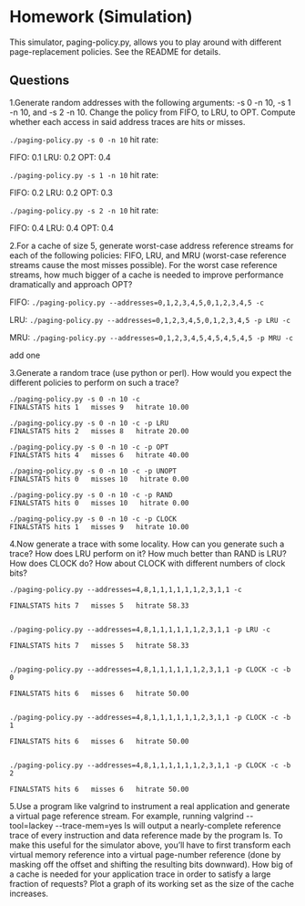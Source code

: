 # Homework (Simulation)
This simulator, paging-policy.py, allows you to play around with different page-replacement policies. See the README for details.

## Questions
1.Generate random addresses with the following arguments: -s 0 -n 10, -s 1 -n 10, and -s 2 -n 10. Change the policy from FIFO, to LRU, to OPT. Compute whether each access in said address traces are hits or misses.

`./paging-policy.py -s 0 -n 10` hit rate: 

  FIFO: 0.1   LRU: 0.2    OPT: 0.4
                                          
`./paging-policy.py -s 1 -n 10` hit rate:


  FIFO: 0.2   LRU: 0.2    OPT: 0.3
                                          
                                          
`./paging-policy.py -s 2 -n 10` hit rate:


  FIFO: 0.4   LRU: 0.4    OPT: 0.4 
                                          
                                          


2.For a cache of size 5, generate worst-case address reference streams for each of the following policies: FIFO, LRU, and MRU (worst-case reference streams cause the most misses possible). For the worst case reference streams, how much bigger of a cache is needed to improve performance dramatically and approach OPT?

FIFO: `./paging-policy.py --addresses=0,1,2,3,4,5,0,1,2,3,4,5 -c`

LRU: `./paging-policy.py --addresses=0,1,2,3,4,5,0,1,2,3,4,5 -p LRU -c`

MRU: `./paging-policy.py --addresses=0,1,2,3,4,5,4,5,4,5,4,5 -p MRU -c`

add one

3.Generate a random trace (use python or perl). How would you expect the different policies to perform on such a trace?

```
./paging-policy.py -s 0 -n 10 -c
FINALSTATS hits 1   misses 9   hitrate 10.00

./paging-policy.py -s 0 -n 10 -c -p LRU
FINALSTATS hits 2   misses 8   hitrate 20.00

./paging-policy.py -s 0 -n 10 -c -p OPT
FINALSTATS hits 4   misses 6   hitrate 40.00

./paging-policy.py -s 0 -n 10 -c -p UNOPT
FINALSTATS hits 0   misses 10   hitrate 0.00

./paging-policy.py -s 0 -n 10 -c -p RAND
FINALSTATS hits 0   misses 10   hitrate 0.00

./paging-policy.py -s 0 -n 10 -c -p CLOCK
FINALSTATS hits 1   misses 9   hitrate 10.00
```


4.Now generate a trace with some locality. How can you generate such a trace? How does LRU perform on it? How much better than RAND is LRU? How does CLOCK do? How about CLOCK with different numbers of clock bits?

```
./paging-policy.py --addresses=4,8,1,1,1,1,1,1,2,3,1,1 -c

FINALSTATS hits 7   misses 5   hitrate 58.33


./paging-policy.py --addresses=4,8,1,1,1,1,1,1,2,3,1,1 -p LRU -c

FINALSTATS hits 7   misses 5   hitrate 58.33


./paging-policy.py --addresses=4,8,1,1,1,1,1,1,2,3,1,1 -p CLOCK -c -b 0

FINALSTATS hits 6   misses 6   hitrate 50.00


./paging-policy.py --addresses=4,8,1,1,1,1,1,1,2,3,1,1 -p CLOCK -c -b 1

FINALSTATS hits 6   misses 6   hitrate 50.00


./paging-policy.py --addresses=4,8,1,1,1,1,1,1,2,3,1,1 -p CLOCK -c -b 2

FINALSTATS hits 6   misses 6   hitrate 50.00
```

5.Use a program like valgrind to instrument a real application and generate a virtual page reference stream. For example, running valgrind --tool=lackey --trace-mem=yes ls will output a nearly-complete reference trace of every instruction and data reference made by the program ls. To make this useful for the simulator above, you’ll have to first transform each virtual memory reference into a virtual page-number reference (done by masking off the offset and shifting the resulting bits downward). How big of a cache is needed for your application trace in order to satisfy a large fraction of requests? Plot a graph of its working set as the size of the cache increases.



